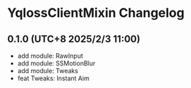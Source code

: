 # YqlossClientMixin Changelog

## 0.1.0 (UTC+8 2025/2/3 11:00)

* add module: RawInput
* add module: SSMotionBlur
* add module: Tweaks
* feat Tweaks: Instant Aim
